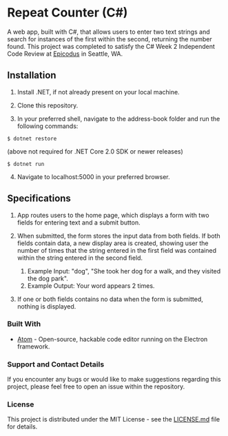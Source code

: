 # Repeat Counter (C#)

A web app, built with C#, that allows users to enter two text strings and search for instances of the first within the second, returning the number found. This project was completed to satisfy the C# Week 2 Independent Code Review at [Epicodus](https://www.epicodus.com) in Seattle, WA.

## Installation

1. Install .NET, if not already present on your local machine.

2. Clone this repository.

3. In your preferred shell, navigate to the address-book folder and run the following commands:

 ```
 $ dotnet restore
 ```
(above not required for .NET Core 2.0 SDK or newer releases)

 ```
 $ dotnet run
 ```

4. Navigate to localhost:5000 in your preferred browser.

## Specifications

1. App routes users to the home page, which displays a form with two fields for entering text and a submit button.

2. When submitted, the form stores the input data from both fields. If both fields contain data, a new display area is created, showing user the number of times that the string entered in the first field was contained within the string entered in the second field.
    1. Example Input: "dog", "She took her dog for a walk, and they visited the dog park".
    2. Example Output: Your word appears 2 times.

3. If one or both fields contains no data when the form is submitted, nothing is displayed.

### Built With

* [Atom](https://atom.io/) - Open-source, hackable code editor running on the Electron framework.

### Support and Contact Details
If you encounter any bugs or would like to make suggestions regarding this project, please feel free to open an issue within the repository.

### License

This project is distributed under the MIT License - see the [LICENSE.md](LICENSE.md) file for details.

